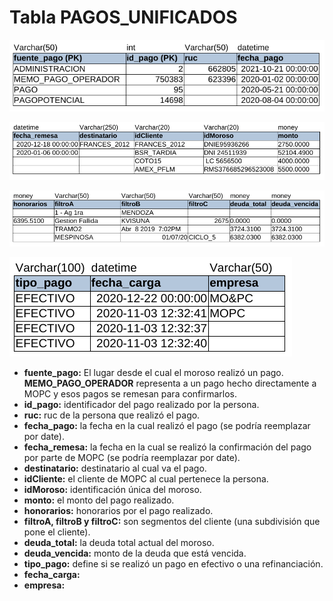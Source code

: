 # Tabla PAGOS_UNIFICADOS

![tabla_PU1](./img/pagos_unificados/tabla1.png)

![tabla_PU2](./img/pagos_unificados/tabla2.png)

![tabla_PU3](./img/pagos_unificados/tabla3.png)

![tabla_PU4](./img/pagos_unificados/tabla4.png)

* **fuente_pago:** El lugar desde el cual el moroso realizó un pago. **MEMO_PAGO_OPERADOR** representa a un pago hecho directamente a MOPC y esos pagos se remesan para confirmarlos.
* **id_pago:** identificador del pago realizado por la persona.
* **ruc:** ruc de la persona que realizó el pago.
* **fecha_pago:** la fecha en la cual realizó el pago (se podría reemplazar por date).
* **fecha_remesa:** la fecha en la cual se realizó la confirmación del pago por parte de MOPC (se podría reemplazar por date).
* **destinatario:** destinatario al cual va el pago.
* **idCliente:** el cliente de MOPC al cual pertenece la persona.
* **idMoroso:** identificación única del moroso.
* **monto:** el monto del pago realizado.
* **honorarios:** honorarios por el pago realizado.
* **filtroA, filtroB y filtroC:** son segmentos del cliente (una subdivisión que pone el cliente).
* **deuda_total:** la deuda total actual del moroso.
* **deuda_vencida:** monto de la deuda que está vencida.
* **tipo_pago:** define si se realizó un pago en efectivo o una refinanciación.
* **fecha_carga:**
* **empresa:**